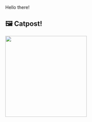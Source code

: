 Hello there!



## 🖼️ Catpost!

<sub>
    <img src="https://cdn2.thecatapi.com/images/c8v.jpg" height="256">
</sub>

